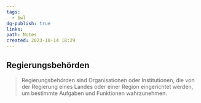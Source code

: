 ```yaml
---
tags:
  - bwl
dg-publish: true
links: 
path: Notes
created: 2023-10-14 18:29
---
```

## Regierungsbehörden 


> Regierungsbehörden sind Organisationen oder Institutionen, die von der Regierung eines Landes oder einer Region eingerichtet werden, um bestimmte Aufgaben und Funktionen wahrzunehmen.